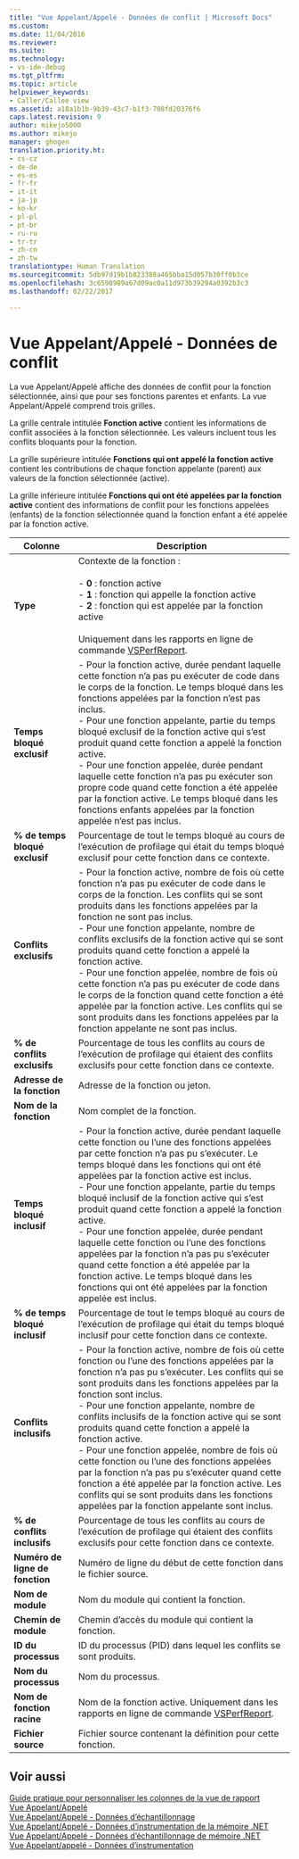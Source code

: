 ```yaml
---
title: "Vue Appelant/Appelé - Données de conflit | Microsoft Docs"
ms.custom: 
ms.date: 11/04/2016
ms.reviewer: 
ms.suite: 
ms.technology:
- vs-ide-debug
ms.tgt_pltfrm: 
ms.topic: article
helpviewer_keywords:
- Caller/Callee view
ms.assetid: a18a1b1b-9b39-43c7-b1f3-708fd20376f6
caps.latest.revision: 9
author: mikejo5000
ms.author: mikejo
manager: ghogen
translation.priority.ht:
- cs-cz
- de-de
- es-es
- fr-fr
- it-it
- ja-jp
- ko-kr
- pl-pl
- pt-br
- ru-ru
- tr-tr
- zh-cn
- zh-tw
translationtype: Human Translation
ms.sourcegitcommit: 5db97d19b1b823388a465bba15d057b30ff0b3ce
ms.openlocfilehash: 3c6598989a67d09ac0a11d973b39294a0392b3c3
ms.lasthandoff: 02/22/2017

---
```

# <a name="caller--callee-view----contention-data"></a>Vue Appelant/Appelé - Données de conflit
La vue Appelant/Appelé affiche des données de conflit pour la fonction sélectionnée, ainsi que pour ses fonctions parentes et enfants. La vue Appelant/Appelé comprend trois grilles.  
  
 La grille centrale intitulée **Fonction active** contient les informations de conflit associées à la fonction sélectionnée. Les valeurs incluent tous les conflits bloquants pour la fonction.  
  
 La grille supérieure intitulée **Fonctions qui ont appelé la fonction active** contient les contributions de chaque fonction appelante (parent) aux valeurs de la fonction sélectionnée (active).  
  
 La grille inférieure intitulée **Fonctions qui ont été appelées par la fonction active** contient des informations de conflit pour les fonctions appelées (enfants) de la fonction sélectionnée quand la fonction enfant a été appelée par la fonction active.  
  
|Colonne|Description|  
|------------|-----------------|  
|**Type**|Contexte de la fonction :<br /><br /> -   **0** : fonction active<br />-   **1** : fonction qui appelle la fonction active<br />-   **2** : fonction qui est appelée par la fonction active<br /><br /> Uniquement dans les rapports en ligne de commande [VSPerfReport](../profiling/vsperfreport.md).|  
|**Temps bloqué exclusif**|-   Pour la fonction active, durée pendant laquelle cette fonction n’a pas pu exécuter de code dans le corps de la fonction. Le temps bloqué dans les fonctions appelées par la fonction n’est pas inclus.<br />-   Pour une fonction appelante, partie du temps bloqué exclusif de la fonction active qui s’est produit quand cette fonction a appelé la fonction active.<br />-   Pour une fonction appelée, durée pendant laquelle cette fonction n’a pas pu exécuter son propre code quand cette fonction a été appelée par la fonction active. Le temps bloqué dans les fonctions enfants appelées par la fonction appelée n’est pas inclus.|  
|**% de temps bloqué exclusif**|Pourcentage de tout le temps bloqué au cours de l’exécution de profilage qui était du temps bloqué exclusif pour cette fonction dans ce contexte.|  
|**Conflits exclusifs**|-   Pour la fonction active, nombre de fois où cette fonction n’a pas pu exécuter de code dans le corps de la fonction. Les conflits qui se sont produits dans les fonctions appelées par la fonction ne sont pas inclus.<br />-   Pour une fonction appelante, nombre de conflits exclusifs de la fonction active qui se sont produits quand cette fonction a appelé la fonction active.<br />-   Pour une fonction appelée, nombre de fois où cette fonction n’a pas pu exécuter de code dans le corps de la fonction quand cette fonction a été appelée par la fonction active. Les conflits qui se sont produits dans les fonctions appelées par la fonction appelante ne sont pas inclus.|  
|**% de conflits exclusifs**|Pourcentage de tous les conflits au cours de l’exécution de profilage qui étaient des conflits exclusifs pour cette fonction dans ce contexte.|  
|**Adresse de la fonction**|Adresse de la fonction ou jeton.|  
|**Nom de la fonction**|Nom complet de la fonction.|  
|**Temps bloqué inclusif**|-   Pour la fonction active, durée pendant laquelle cette fonction ou l’une des fonctions appelées par cette fonction n’a pas pu s’exécuter. Le temps bloqué dans les fonctions qui ont été appelées par la fonction active est inclus.<br />-   Pour une fonction appelante, partie du temps bloqué inclusif de la fonction active qui s’est produit quand cette fonction a appelé la fonction active.<br />-   Pour une fonction appelée, durée pendant laquelle cette fonction ou l’une des fonctions appelées par la fonction n’a pas pu s’exécuter quand cette fonction a été appelée par la fonction active. Le temps bloqué dans les fonctions qui ont été appelées par la fonction appelée est inclus.|  
|**% de temps bloqué inclusif**|Pourcentage de tout le temps bloqué au cours de l’exécution de profilage qui était du temps bloqué inclusif pour cette fonction dans ce contexte.|  
|**Conflits inclusifs**|-   Pour la fonction active, nombre de fois où cette fonction ou l’une des fonctions appelées par la fonction n’a pas pu s’exécuter. Les conflits qui se sont produits dans les fonctions appelées par la fonction sont inclus.<br />-   Pour une fonction appelante, nombre de conflits inclusifs de la fonction active qui se sont produits quand cette fonction a appelé la fonction active.<br />-   Pour une fonction appelée, nombre de fois où cette fonction ou l’une des fonctions appelées par la fonction n’a pas pu s’exécuter quand cette fonction a été appelée par la fonction active. Les conflits qui se sont produits dans les fonctions appelées par la fonction appelante sont inclus.|  
|**% de conflits inclusifs**|Pourcentage de tous les conflits au cours de l’exécution de profilage qui étaient des conflits exclusifs pour cette fonction dans ce contexte.|  
|**Numéro de ligne de fonction**|Numéro de ligne du début de cette fonction dans le fichier source.|  
|**Nom de module**|Nom du module qui contient la fonction.|  
|**Chemin de module**|Chemin d’accès du module qui contient la fonction.|  
|**ID du processus**|ID du processus (PID) dans lequel les conflits se sont produits.|  
|**Nom du processus**|Nom du processus.|  
|**Nom de fonction racine**|Nom de la fonction active. Uniquement dans les rapports en ligne de commande [VSPerfReport](../profiling/vsperfreport.md).|  
|**Fichier source**|Fichier source contenant la définition pour cette fonction.|  
  
## <a name="see-also"></a>Voir aussi  
 [Guide pratique pour personnaliser les colonnes de la vue de rapport](../profiling/how-to-customize-report-view-columns.md)   
 [Vue Appelant/Appelé](../profiling/caller-callee-view.md)   
 [Vue Appelant/Appelé - Données d’échantillonnage](../profiling/caller-callee-view-sampling-data.md)   
 [Vue Appelant/Appelé - Données d’instrumentation de la mémoire .NET](../profiling/caller-callee-view-net-memory-instrumentation-data.md)   
 [Vue Appelant/Appelé - Données d’échantillonnage de mémoire .NET](../profiling/caller-callee-view-dotnet-memory-sampling-data.md)   
 [Vue Appelant/appelé - Données d’instrumentation](../profiling/caller-callee-view-instrumentation-data.md)
